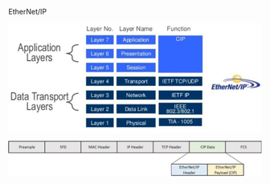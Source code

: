 EtherNet/IP

![EtherNet/IP OSI Model](docs/ethernetip_osi_model.jpg)

![EtherNet/IP Frame Structure](docs/ethernetip_frame_structure.jpg)

``` 
```
